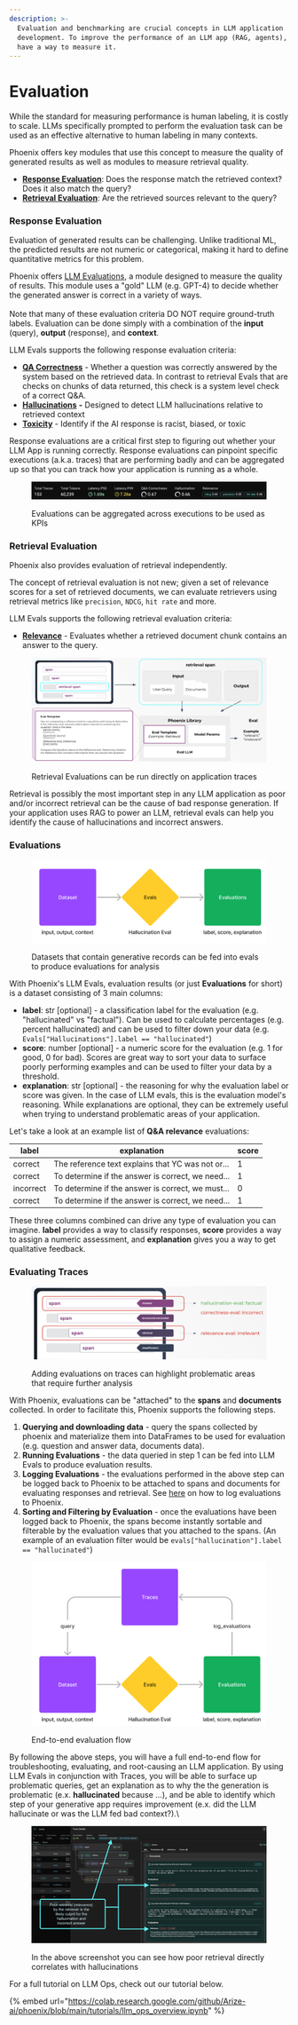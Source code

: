 ```yaml
---
description: >-
  Evaluation and benchmarking are crucial concepts in LLM application
  development. To improve the performance of an LLM app (RAG, agents), you must
  have a way to measure it.
---
```


# Evaluation

While the standard for measuring performance is human labeling, it is costly to scale. LLMs specifically prompted to perform the evaluation task can be used as an effective alternative to human labeling in many contexts.

Phoenix offers key modules that use this concept to measure the quality of generated results as well as modules to measure retrieval quality.

* [**Response Evaluation**](evaluation.md#response-evaluation): Does the response match the retrieved context? Does it also match the query?&#x20;
* [**Retrieval Evaluation**](evaluation.md#retrieval-evaluation): Are the retrieved sources relevant to the query?

### Response Evaluation

Evaluation of generated results can be challenging. Unlike traditional ML, the predicted results are not numeric or categorical, making it hard to define quantitative metrics for this problem.

Phoenix offers [LLM Evaluations](broken-reference), a module designed to measure the quality of results. This module uses a "gold" LLM (e.g. GPT-4) to decide whether the generated answer is correct in a variety of ways.\
\
Note that many of these evaluation criteria DO NOT require ground-truth labels. Evaluation can be done simply with a combination of the **input** (query), **output** (response), and **context**.

LLM Evals supports the following response evaluation criteria:

* [**QA Correctness**](../llm-evals/running-pre-tested-evals/q-and-a-on-retrieved-data.md) - Whether a question was correctly answered by the system based on the retrieved data. In contrast to retrieval Evals that are checks on chunks of data returned, this check is a system level check of a correct Q\&A.
* [**Hallucinations**](../llm-evals/running-pre-tested-evals/hallucinations.md) **-** Designed to detect LLM hallucinations relative to retrieved context
* [**Toxicity**](../llm-evals/running-pre-tested-evals/toxicity.md) -  Identify if the AI response is racist, biased, or toxic

Response evaluations are a critical first step to figuring out whether your LLM App is running correctly.  Response evaluations can pinpoint specific executions (a.k.a. traces) that are performing badly and can be aggregated up so that you can track how your application is running as a whole.

<figure><img src="https://github.com/Arize-ai/phoenix-assets/blob/main/images/screenshots/eval_aggregations.png?raw=true" alt=""><figcaption><p>Evaluations can be aggregated across executions to be used as KPIs</p></figcaption></figure>

### Retrieval Evaluation

Phoenix also provides evaluation of retrieval independently.

The concept of retrieval evaluation is not new; given a set of relevance scores for a set of retrieved documents, we can evaluate retrievers using retrieval metrics like `precision`, `NDCG`,  `hit rate` and more.

LLM Evals supports the following retrieval evaluation criteria:

* [**Relevance**](../llm-evals/running-pre-tested-evals/retrieval-rag-relevance.md) - Evaluates whether a retrieved document chunk contains an answer to the query.&#x20;

<figure><img src="https://github.com/Arize-ai/phoenix-assets/blob/main/images/blog/revlevance_eval_process.png?raw=true" alt=""><figcaption><p>Retrieval Evaluations can be run directly on application traces</p></figcaption></figure>

Retrieval is possibly the most important step in any LLM application as poor and/or incorrect retrieval can be the cause of bad response generation. If your application uses RAG to power an LLM, retrieval evals can help you identify the cause of hallucinations and incorrect answers.

### Evaluations

<figure><img src="https://github.com/Arize-ai/phoenix-assets/blob/main/images/blog/Evaluations.png?raw=true" alt=""><figcaption><p>Datasets that contain generative records can be fed into evals to produce evaluations for analysis</p></figcaption></figure>

With Phoenix's LLM Evals, evaluation results (or just **Evaluations** for short) is a dataset consisting of 3 main columns:&#x20;

* **label**: str \[optional] - a classification label for the evaluation (e.g. "hallucinated" vs "factual"). Can be used to calculate percentages (e.g. percent hallucinated) and can be used to filter down your data (e.g. `Evals["Hallucinations"].label == "hallucinated"`)
* **score**: number \[optional] - a numeric score for the evaluation (e.g. 1 for good, 0 for bad). Scores are great way to sort your data to surface poorly performing examples and can be used to filter your data by a threshold.
* **explanation**: str \[optional] - the reasoning for why the evaluation label or score was given. In the case of LLM evals, this is the evaluation model's reasoning. While explanations are optional, they can be extremely useful when trying to understand problematic areas of your application.

Let's take a look at an example list of **Q\&A relevance** evaluations:

| label     | explanation                                       | score |
| --------- | ------------------------------------------------- | ----- |
| correct   | The reference text explains that YC was not or... | 1     |
| correct   | To determine if the answer is correct, we need... | 1     |
| incorrect | To determine if the answer is correct, we must... | 0     |
| correct   | To determine if the answer is correct, we need... | 1     |

These three columns combined can drive any type of evaluation you can imagine. **label** provides a way to classify responses, **score** provides a way to assign a numeric assessment, and **explanation** gives you a way to get qualitative feedback.

### Evaluating Traces

<figure><img src="https://github.com/Arize-ai/phoenix-assets/blob/main/images/blog/evaluations_on_traces.png?raw=true" alt=""><figcaption><p>Adding evaluations on traces can highlight problematic areas that require further analysis</p></figcaption></figure>

With Phoenix, evaluations can be "attached" to the **spans** and **documents** collected. In order to facilitate this, Phoenix supports the following steps.

1. **Querying and downloading data** - query the spans collected by phoenix and materialize them into DataFrames to be used for evaluation (e.g. question and answer data, documents data).
2. **Running Evaluations** - the data queried in step 1 can be fed into LLM Evals to produce evaluation results.
3. **Logging Evaluations** - the evaluations performed in the above step can be logged back to Phoenix to be attached to spans and documents for evaluating responses and retrieval. See [here](../how-to/define-your-schema/llm-evaluations.md) on how to log evaluations to Phoenix.
4. **Sorting and Filtering by Evaluation** - once the evaluations have been logged back to Phoenix, the spans become instantly sortable and filterable by the evaluation values that you attached to the spans. (An example of an evaluation filter would be `evals["hallucination"].label == "hallucinated"`)

<figure><img src="https://github.com/Arize-ai/phoenix-assets/blob/main/images/blog/evaluation_flow.png?raw=true" alt=""><figcaption><p>End-to-end evaluation flow</p></figcaption></figure>

By following the above steps, you will have a full end-to-end flow for troubleshooting, evaluating, and root-causing an LLM application. By using LLM Evals in conjunction with Traces, you will be able to surface up problematic queries, get an explanation as to why the the generation is problematic (e.x. **hallucinated** because ...), and be able to identify which step of your generative app requires improvement (e.x. did the LLM hallucinate or was the LLM fed bad context?).\


<figure><img src="https://github.com/Arize-ai/phoenix-assets/blob/main/images/screenshots/document_evals_on_traces.png?raw=true" alt=""><figcaption><p>In the above screenshot you can see how poor retrieval directly correlates with hallucinations</p></figcaption></figure>



&#x20;For a full tutorial on LLM Ops, check out our tutorial below.

{% embed url="https://colab.research.google.com/github/Arize-ai/phoenix/blob/main/tutorials/llm_ops_overview.ipynb" %}
